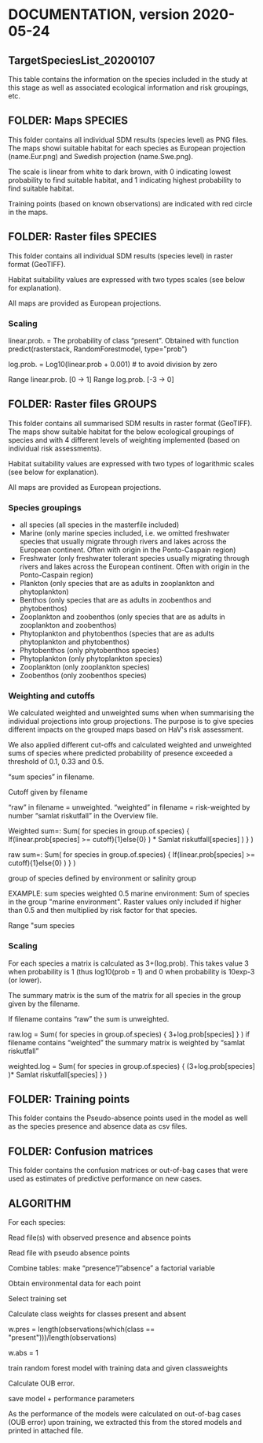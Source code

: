 # DOCUMENTATION, version 2020-05-24
 
## TargetSpeciesList_20200107

This table contains the information on the species included in the study at this stage as well as associated ecological information and risk groupings, etc.

## FOLDER: Maps SPECIES 

This folder contains all individual SDM results (species level) as PNG files. The maps showi suitable habitat for each species as European projection (name.Eur.png) and Swedish projection (name.Swe.png).

The scale is linear from white to dark brown, with 0 indicating lowest probability to find suitable habitat, and 1 indicating highest  probability to find suitable habitat. 

Training points (based on known observations) are indicated with red circle in the maps.

## FOLDER: Raster files SPECIES 

This folder contains all individual SDM results (species level) in raster format (GeoTIFF).

Habitat suitability values are expressed with two types scales (see below for explanation). 

All maps are provided as European projections.

### Scaling

linear.prob. = The probability of class “present”. Obtained with function predict(rasterstack, RandomForestmodel, type="prob")
 
log.prob. = Log10(linear.prob + 0.001) # to avoid division by zero

Range linear.prob. [0 -> 1]
Range log.prob. [-3 -> 0]

## FOLDER: Raster files GROUPS 

This folder contains all summarised SDM results in raster format (GeoTIFF). The maps show suitable habitat for the below ecological groupings of species and with 4 different levels of weighting implemented (based on individual risk assessments). 

Habitat suitability values are expressed with two types of logarithmic scales (see below for explanation). 

All maps are provided as European projections.

### Species groupings

- all species (all species in the masterfile included)
- Marine (only marine species included, i.e. we omitted freshwater species that usually migrate through rivers and lakes across the European continent. Often with origin in the Ponto-Caspain region)
- Freshwater (only freshwater tolerant species usually migrating through rivers and lakes across the European continent. Often with origin in the Ponto-Caspain region)
- Plankton (only species that are as adults in zooplankton and phytoplankton)
- Benthos (only species that are as adults in zoobenthos and phytobenthos)
- Zooplankton and zoobenthos (only species that are as adults in zooplankton and zoobenthos)
- Phytoplankton and phytobenthos (species that are as adults phytoplankton and phytobenthos)
- Phytobenthos (only phytobenthos species)
- Phytoplankton (only phytoplankton species)
- Zooplankton (only zooplankton species)
- Zoobenthos (only zoobenthos species)

### Weighting  and cutoffs

We calculated weighted and unweighted sums when when summarising the individual projections into group projections. The purpose is to give species different impacts on the grouped maps based on HaV's risk assessment.   

We also applied different cut-offs and calculated weighted and unweighted sums of species where predicted probability of presence exceeded a threshold of 0.1, 0.33 and 0.5.

“sum species” in filename.

Cutoff given by filename

“raw” in filename = unweighted. 
“weighted” in filename = risk-weighted by number “samlat riskutfall” in the Overview file.

Weighted sum=:  Sum(  for species in group.of.species) { If(linear.prob[species] >= cutoff){1}else{0} ) * Samlat riskutfall[species] ) }  )

raw sum=:  Sum(  for species in group.of.species) {  If(linear.prob[species] >= cutoff){1}else{0} )   }  )

group of species defined by environment or salinity group

EXAMPLE: sum species weighted 0.5 marine environment:
Sum of species in the group "marine environment". Raster values only included if higher than 0.5 and then multiplied by risk factor for that species.

Range "sum species

### Scaling

For each species a matrix is calculated as 3+(log.prob).  This takes value 3 when probability is 1 (thus log10(prob = 1) and 0 when probability is 10exp-3  (or lower).

The summary matrix is the sum of the matrix  for all species in the group given by the filename.

If filename contains “raw” the sum is unweighted.

raw.log = Sum(  for species in group.of.species) { 3+log.prob[species]  }  )
if filename contains “weighted” the summary matrix is weighted by “samlat riskutfall”

weighted.log =  Sum(  for species in group.of.species) { (3+log.prob[species]   )* Samlat riskutfall[species]  }  )

## FOLDER: Training points 

This folder contains the Pseudo-absence points used in the model as well as the species presence and absence data as csv files.

## FOLDER: Confusion matrices 

This folder contains the confusion matrices or out-of-bag cases that were used as estimates of predictive performance on new cases.

## ALGORITHM 

For each species:

Read file(s) with observed presence and absence points

Read file with pseudo absence points

Combine tables: make “presence”/”absence” a factorial variable

Obtain environmental data for each point

Select training set

Calculate class weights for classes present and absent

  w.pres = length(observations(which(class == "present")))/length(observations)

  w.abs = 1

train random forest model with training data and given classweights

Calculate OUB error.

save model + performance parameters

As the performance of the models were calculated on out-of-bag cases (OUB error) upon training, we extracted this from the stored models and printed in attached file.

